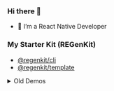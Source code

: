 ### Hi there 👋

- 🔭 I’m a React Native Developer

### My Starter Kit (REGenKit)
- [@regenkit/cli](https://x.com/ramirezjag00/status/1913248502488174719)
- [@regenkit/template](https://drive.google.com/file/d/1AS1VjffgW8c_8FwqQNMIRfxkVsDybelk/preview)

<details>
  <summary>Old Demos</summary>
  
  ### Demo
  - React Native
    - [crypto-trading-app](https://github.com/ramirezjag00/crypto-trading-app)
    - [search-sort-table-view](https://github.com/ramirezjag00/search-sort-table-view)
    - [e-commerce-cart-app](https://github.com/ramirezjag00/e-commerce-cart-app)
        - [e-commerce-cart-app using flashlist](https://github.com/ramirezjag00/marketplace-flashlist)
    - [newsfeed-fullstack-gql-rn-app](https://github.com/ramirezjag00/newsfeed-fullstack-gql-app)
    - [random-4-block-carousel](https://github.com/ramirezjag00/react-native-four-block-carousel)
  
  - iOS Native Projects Compilation
    - [Swift/Objective-C | UIKit/SwiftUI](https://github.com/ramirezjag00/iOS-Native-Demo)
  
  - Android Native Projects Compilation
    - [Java/Kotlin](https://github.com/ramirezjag00/Android-Native-Demo)
  
  ### Tooling
  - [group-exports-last-autofix](https://github.com/ramirezjag00/group-exports-last-autofix)
</details>
